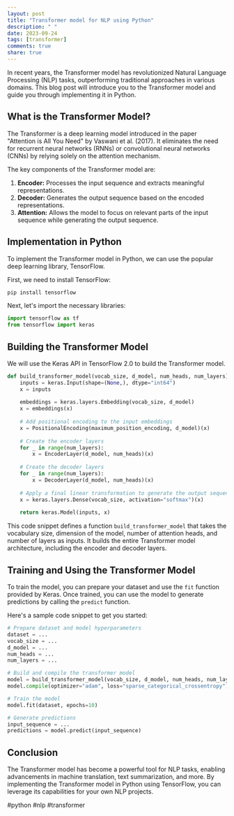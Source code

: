 ```yaml
---
layout: post
title: "Transformer model for NLP using Python"
description: " "
date: 2023-09-24
tags: [transformer]
comments: true
share: true
---
```


In recent years, the Transformer model has revolutionized Natural Language Processing (NLP) tasks, outperforming traditional approaches in various domains. This blog post will introduce you to the Transformer model and guide you through implementing it in Python.

## What is the Transformer Model?

The Transformer is a deep learning model introduced in the paper "Attention is All You Need" by Vaswani et al. (2017). It eliminates the need for recurrent neural networks (RNNs) or convolutional neural networks (CNNs) by relying solely on the attention mechanism.

The key components of the Transformer model are:

1. **Encoder:** Processes the input sequence and extracts meaningful representations.
2. **Decoder:** Generates the output sequence based on the encoded representations.
3. **Attention:** Allows the model to focus on relevant parts of the input sequence while generating the output sequence.

## Implementation in Python

To implement the Transformer model in Python, we can use the popular deep learning library, TensorFlow.

First, we need to install TensorFlow:

```python
pip install tensorflow
```

Next, let's import the necessary libraries:

```python
import tensorflow as tf
from tensorflow import keras
```

## Building the Transformer Model

We will use the Keras API in TensorFlow 2.0 to build the Transformer model.

```python
def build_transformer_model(vocab_size, d_model, num_heads, num_layers):
    inputs = keras.Input(shape=(None,), dtype="int64")
    x = inputs
    
    embeddings = keras.layers.Embedding(vocab_size, d_model)
    x = embeddings(x)
    
    # Add positional encoding to the input embeddings
    x = PositionalEncoding(maximum_position_encoding, d_model)(x)
    
    # Create the encoder layers
    for _ in range(num_layers):
        x = EncoderLayer(d_model, num_heads)(x)
    
    # Create the decoder layers
    for _ in range(num_layers):
        x = DecoderLayer(d_model, num_heads)(x)
    
    # Apply a final linear transformation to generate the output sequence
    x = keras.layers.Dense(vocab_size, activation="softmax")(x)
    
    return keras.Model(inputs, x)
```

This code snippet defines a function `build_transformer_model` that takes the vocabulary size, dimension of the model, number of attention heads, and number of layers as inputs. It builds the entire Transformer model architecture, including the encoder and decoder layers.

## Training and Using the Transformer Model

To train the model, you can prepare your dataset and use the `fit` function provided by Keras. Once trained, you can use the model to generate predictions by calling the `predict` function.

Here's a sample code snippet to get you started:

```python
# Prepare dataset and model hyperparameters
dataset = ...
vocab_size = ...
d_model = ...
num_heads = ...
num_layers = ...

# Build and compile the transformer model
model = build_transformer_model(vocab_size, d_model, num_heads, num_layers)
model.compile(optimizer="adam", loss="sparse_categorical_crossentropy")

# Train the model
model.fit(dataset, epochs=10)

# Generate predictions
input_sequence = ...
predictions = model.predict(input_sequence)
```

## Conclusion

The Transformer model has become a powerful tool for NLP tasks, enabling advancements in machine translation, text summarization, and more. By implementing the Transformer model in Python using TensorFlow, you can leverage its capabilities for your own NLP projects.

#python #nlp #transformer